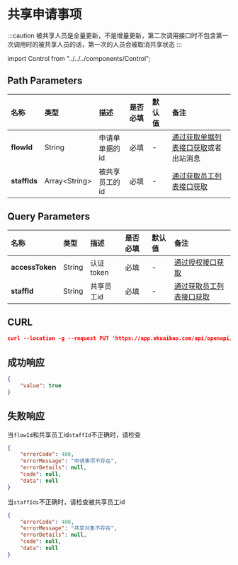 # 共享申请事项

:::caution
被共享人员是全量更新，不是增量更新，第二次调用接口时不包含第一次调用时的被共享人员的话，第一次的人员会被取消共享状态
:::

import Control from "../../../components/Control";

<Control
method="PUT"
url="/api/openapi/v1/requisition/$`flowId`/share/[`staffIds`]"
/>

## Path Parameters

| 名称 | 类型 | 描述 | 是否必填 | 默认值 | 备注 |
| :--- | :--- | :--- | :--- |:--- | :--- |
| **flowId**   | String               | 申请单单据的id | 必填 | - | [通过获取单据列表接口获取](/docs/open-api/flows/get-forms-sequences)或者出站消息|
| **staffIds** | Array&lt;String&gt;  | 被共享员工的id | 必填 | - | [通过获取员工列表接口获取](/docs/open-api/corporation/get-all-staffs) |


## Query Parameters

| 名称 | 类型 | 描述 | 是否必填 | 默认值 | 备注 |
| :--- | :--- | :--- | :--- |:--- | :--- |
| **accessToken** | String | 认证token | 必填 | - | [通过授权接口获取](/docs/open-api/getting-started/auth) |
| **staffId**     | String | 共享员工id | 必填 | - | [通过获取员工列表接口获取](/docs/open-api/corporation/get-all-staffs) |

## CURL
```json
curl --location -g --request PUT 'https://app.ekuaibao.com/api/openapi/v1/requisition/$ID_3nuAVmk3r9w/share/[Urf3lsFgBp00gw:ID_3ow_Xyy0MzM]?accessToken=ID_3oHBMwn017g:Urf3lsFgBp00gw&staffId=Urf3lsFgBp00gw:AvT3lntT8zzpWw'
```

## 成功响应
```json
{
    "value": true
}
```

## 失败响应
当`flowId`和共享员工id`staffId`不正确时，请检查
```json
{
    "errorCode": 400,
    "errorMessage": "申请事项不存在",
    "errorDetails": null,
    "code": null,
    "data": null
}
```

当`staffIds`不正确时，请检查被共享员工id
```json
{
    "errorCode": 400,
    "errorMessage": "共享对象不存在",
    "errorDetails": null,
    "code": null,
    "data": null
}
```
